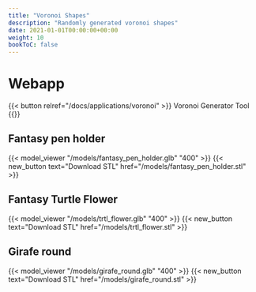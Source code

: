 ```yaml
---
title: "Voronoi Shapes"
description: "Randomly generated voronoi shapes"
date: 2021-01-01T00:00:00+00:00
weight: 10
bookToC: false
---
```

# Webapp

{{< button relref="/docs/applications/voronoi" >}} Voronoi Generator Tool {{</button>}}


## Fantasy pen holder

{{< model_viewer "/models/fantasy_pen_holder.glb" "400" >}}
{{< new_button text="Download STL" href="/models/fantasy_pen_holder.stl" >}}

## Fantasy Turtle Flower

{{< model_viewer "/models/trtl_flower.glb" "400" >}}
{{< new_button text="Download STL" href="/models/trtl_flower.stl" >}}

## Girafe round

{{< model_viewer "/models/girafe_round.glb" "400" >}}
{{< new_button text="Download STL" href="/models/girafe_round.stl" >}}

